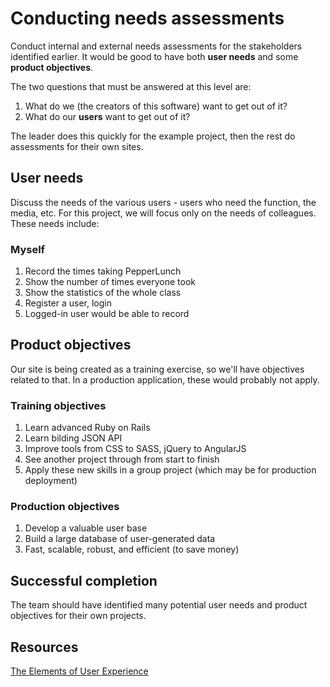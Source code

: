 # Conducting needs assessments

Conduct internal and external needs assessments for the stakeholders identified earlier. It would be good to have both **user needs** and some **product objectives**.

The two questions that must be answered at this level are:

1. What do we (the creators of this software) want to get out of it?
2. What do our **users** want to get out of it?

The leader does this quickly for the example project, then the rest do assessments for their own sites.

## User needs

Discuss the needs of the various users - users who need the function, the media, etc. For this project, we will focus only on the needs of colleagues. These needs include:

### Myself

1. Record the times taking PepperLunch
2. Show the number of times everyone took
3. Show the statistics of the whole class
4. Register a user, login
5. Logged-in user would be able to record

## Product objectives

Our site is being created as a training exercise, so we'll have objectives related to that. In a production application, these would probably not apply.

### Training objectives

1. Learn advanced Ruby on Rails
2. Learn bilding JSON API
3. Improve tools from CSS to SASS, jQuery to AngularJS
4. See another project through from start to finish
5. Apply these new skills in a group project (which may be for production deployment)

### Production objectives

1. Develop a valuable user base
2. Build a large database of user-generated data
3. Fast, scalable, robust, and efficient (to save money)

## Successful completion

The team should have identified many potential user needs and product objectives for their own projects.

## Resources

[The Elements of User Experience](http://www.jjg.net/elements/pdf/elements_ch02.pdf)
